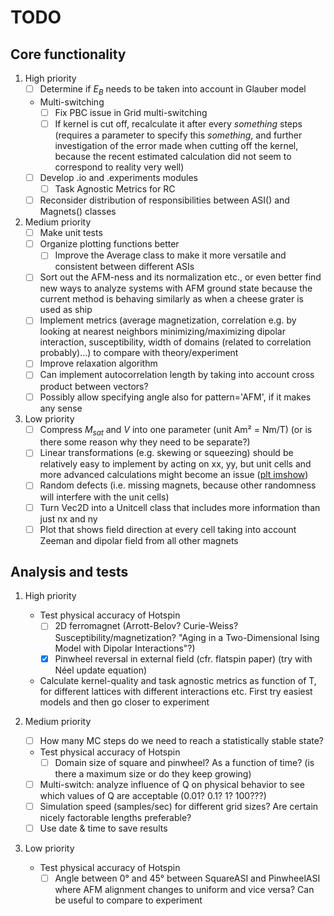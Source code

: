 # TODO

## Core functionality

1. High priority
    - [ ] Determine if $E_B$ needs to be taken into account in Glauber model
    - Multi-switching
        - [ ] Fix PBC issue in Grid multi-switching
        - [ ] If kernel is cut off, recalculate it after every *something* steps (requires a parameter to specify this *something*, and further investigation of the error made when cutting off the kernel, because the recent estimated calculation did not seem to correspond to reality very well)

    - [ ] Develop .io and .experiments modules
        - [ ] Task Agnostic Metrics for RC

    - [ ] Reconsider distribution of responsibilities between ASI() and Magnets() classes

2. Medium priority
    - [ ] Make unit tests
    - [ ] Organize plotting functions better
        - [ ] Improve the Average class to make it more versatile and consistent between different ASIs
    - [ ] Sort out the AFM-ness and its normalization etc., or even better find new ways to analyze systems with AFM ground state because the current method is behaving similarly as when a cheese grater is used as ship
    - [ ] Implement metrics (average magnetization, correlation e.g. by looking at nearest neighbors minimizing/maximizing dipolar interaction, susceptibility, width of domains (related to correlation probably)...) to compare with theory/experiment
    - [ ] Improve relaxation algorithm
    - [ ] Can implement autocorrelation length by taking into account cross product between vectors?
    - [ ] Possibly allow specifying angle also for pattern='AFM', if it makes any sense

3. Low priority
    - [ ] Compress $M_{sat}$ and $V$ into one parameter (unit Am² = Nm/T) (or is there some reason why they need to be separate?)
    - [ ] Linear transformations (e.g. skewing or squeezing) should be relatively easy to implement by acting on xx, yy, but unit cells and more advanced calculations might become an issue ([plt imshow](https://matplotlib.org/stable/gallery/images_contours_and_fields/affine_image.html "Affine transform of an image for skewed geometries"))
    - [ ] Random defects (i.e. missing magnets, because other randomness will interfere with the unit cells)
    - [ ] Turn Vec2D into a Unitcell class that includes more information than just nx and ny
    - [ ] Plot that shows field direction at every cell taking into account Zeeman and dipolar field from all other magnets

## Analysis and tests

1. High priority
    - Test physical accuracy of Hotspin
        - [ ] 2D ferromagnet (Arrott-Belov? Curie-Weiss? Susceptibility/magnetization? "Aging in a Two-Dimensional Ising Model with Dipolar Interactions"?)
        - [x] Pinwheel reversal in external field (cfr. flatspin paper) (try with Néel update equation)
    - Calculate kernel-quality and task agnostic metrics as function of T, for different lattices with different interactions etc. First try easiest models and then go closer to experiment

2. Medium priority
    - [ ] How many MC steps do we need to reach a statistically stable state?
    - Test physical accuracy of Hotspin
        - [ ] Domain size of square and pinwheel? As a function of time? (is there a maximum size or do they keep growing)
    - [ ] Multi-switch: analyze influence of Q on physical behavior to see which values of Q are acceptable (0.01? 0.1? 1? 100???)
    - [ ] Simulation speed (samples/sec) for different grid sizes? Are certain nicely factorable lengths preferable?
    - [ ] Use date & time to save results

3. Low priority
    - Test physical accuracy of Hotspin
        - [ ] Angle between 0° and 45° between SquareASI and PinwheelASI where AFM alignment changes to uniform and vice versa? Can be useful to compare to experiment
